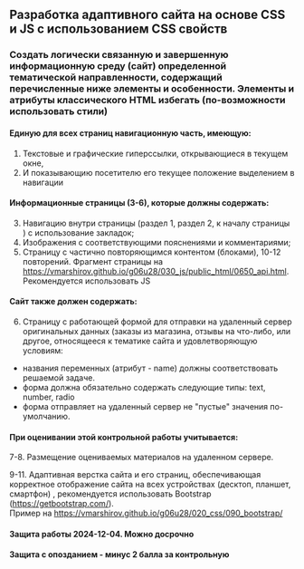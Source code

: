 ## Разработка адаптивного сайта на основе CSS и JS с использованием CSS свойств

### Создать логически связанную и завершенную информационную среду (сайт) определенной тематической направленности, содержащий перечисленные ниже элементы и особенности. Элементы и атрибуты классического HTML избегать (по-возможности использовать стили)
####	Единую для всех страниц навигационную часть, имеющую:
1.	Текстовые и графические гиперссылки, открывающиеся в текущем окне,
2.	И показывающию посетителю его текущее положение выделением в навигации
#### Информационные страницы (3-6), которые должны содержать:
3.	Навигацию внутри страницы (раздел 1, раздел 2, к началу страницы )  с использование закладок;
4.	Изображения с соответствующими пояснениями и комментариями;
5.	Страницу с частично повторяющимся контентом (блоками), 10-12 повторений. Фрагмент страницы на https://vmarshirov.github.io/g06u28/030_js/public_html/0650_api.html. Рекомендуется использовать JS

#### Cайт также должен содержать:
6.	Страницу с работающей формой для отправки на удаленный сервер оригинальных данных (заказы из магазина, отзывы на что-либо, или другое, относящееся к тематике сайта и удовлетворяющую условиям:
  - названия переменных (атрибут - name) должны соответствовать решаемой задаче.
  - форма должна обязательно содержать следующие типы: text, number, radio
  - форма отправляет на удаленный сервер не "пустые" значения по-умолчанию.


#### При оценивании этой контрольной работы учитывается:
7-8. Размещение оцениваемых материалов на удаленном сервере.

9-11. Адаптивная верстка сайта и его страниц, обеспечивающая корректное отображение сайта на всех устройствах (десктоп, планшет, смартфон) , рекомендуется  использовать Bootstrap (https://getbootstrap.com/). 
<br>Пример на https://vmarshirov.github.io/g06u28/020_css/090_bootstrap/

#### Защита работы 2024-12-04. Можно досрочно
#### Защита с опозданием - минус 2 балла за контрольную


